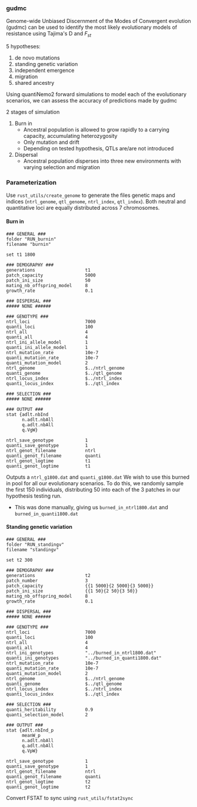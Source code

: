 ### gudmc
Genome-wide Unbiased Discernment of the Modes of Convergent evolution (gudmc) can be used to identify the most likely evolutionary models of resistance using Tajima's D and $F_{st}$

5 hypotheses:
1. de novo mutations
2. standing genetic variation
3. independent emergence
4. migration
5. shared ancestry

Using quantiNemo2 forward simulations to model each of the evolutionary scenarios, we can assess the accuracy of predictions made by gudmc

2 stages of simulation
1. Burn in
	- Ancestral population is allowed to grow rapidly to a carrying capacity, accumulating heterozygosity
	- Only mutation and drift
	- Depending on tested hypothesis, QTLs are/are not introduced
2. Dispersal
	- Ancestral population disperses into three new environments with varying selection and migration

### Parameterization
Use `rust_utils/create_genome` to generate the files genetic maps and indices (`ntrl_genome`, `qtl_genome`, `ntrl_index`, `qtl_index`).
Both neutral and quantitative loci are equally distributed across 7 chromosomes.

#### Burn in
```
### GENERAL ###
folder "RUN_burnin"
filename "burnin"

set t1 1800

### DEMOGRAPHY ###
generations                   t1
patch_capacity                5000
patch_ini_size                50
mating_nb_offspring_model     8
growth_rate                   0.1

### DISPERSAL ###
##### NONE ######

### GENOTYPE ###
ntrl_loci                     7000
quanti_loci                   100
ntrl_all                      4
quanti_all                    4
ntrl_ini_allele_model         1
quanti_ini_allele_model       1
ntrl_mutation_rate            10e-7
quanti_mutation_rate          10e-7
quanti_mutation_model         2
ntrl_genome                   $../ntrl_genome
quanti_genome                 $../qtl_genome
ntrl_locus_index              $../ntrl_index
quanti_locus_index            $../qtl_index

### SELECTION ###
##### NONE ######

### OUTPUT ###
stat {adlt.nbInd
	  n.adlt.nbAll
	  q.adlt.nbAll
	  q.VgW}

ntrl_save_genotype            1
quanti_save_genotype          1
ntrl_genot_filename           ntrl
quanti_genot_filename         quanti
ntrl_genot_logtime            t1
quanti_genot_logtime          t1
```

Outputs a `ntrl_g1800.dat` and `quanti_g1800.dat`
We wish to use this burned in pool for all our evolutionary scenarios. To do this, we randomly sample the first 150 individuals, distributing 50 into each of the 3 patches in our hypothesis testing run.
- This was done manually, giving us `burned_in_ntrl1800.dat` and `burned_in_quanti1800.dat`

#### Standing genetic variation
```
### GENERAL ###
folder "RUN_standingv"
filename "standingv"

set t2 300

### DEMOGRAPHY ###
generations                   t2
patch_number                  3
patch_capacity                {{1 5000}{2 5000}{3 5000}}
patch_ini_size                {{1 50}{2 50}{3 50}}
mating_nb_offspring_model     8
growth_rate                   0.1

### DISPERSAL ###
##### NONE ######

### GENOTYPE ###
ntrl_loci                     7000
quanti_loci                   100
ntrl_all                      4
quanti_all                    4
ntrl_ini_genotypes            "../burned_in_ntrl1800.dat"
quanti_ini_genotypes          "../burned_in_quanti1800.dat"
ntrl_mutation_rate            10e-7
quanti_mutation_rate          10e-7
quanti_mutation_model         2
ntrl_genome                   $../ntrl_genome
quanti_genome                 $../qtl_genome
ntrl_locus_index              $../ntrl_index
quanti_locus_index            $../qtl_index

### SELECTION ###
quanti_heritability           0.9
quanti_selection_model        2

### OUTPUT ###
stat {adlt.nbInd_p
	  meanW_p
	  n.adlt.nbAll
	  q.adlt.nbAll
	  q.VpW}

ntrl_save_genotype            1
quanti_save_genotype          1
ntrl_genot_filename           ntrl
quanti_genot_filename         quanti
ntrl_genot_logtime            t2
quanti_genot_logtime          t2
```

Convert FSTAT to sync using `rust_utils/fstat2sync`